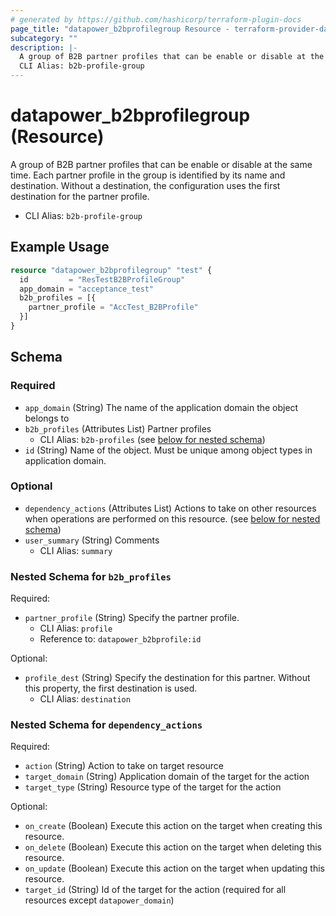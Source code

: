 ```yaml
---
# generated by https://github.com/hashicorp/terraform-plugin-docs
page_title: "datapower_b2bprofilegroup Resource - terraform-provider-datapower"
subcategory: ""
description: |-
  A group of B2B partner profiles that can be enable or disable at the same time. Each partner profile in the group is identified by its name and destination. Without a destination, the configuration uses the first destination for the partner profile.
  CLI Alias: b2b-profile-group
---
```


# datapower_b2bprofilegroup (Resource)

A group of B2B partner profiles that can be enable or disable at the same time. Each partner profile in the group is identified by its name and destination. Without a destination, the configuration uses the first destination for the partner profile.
  - CLI Alias: `b2b-profile-group`

## Example Usage

```terraform
resource "datapower_b2bprofilegroup" "test" {
  id         = "ResTestB2BProfileGroup"
  app_domain = "acceptance_test"
  b2b_profiles = [{
    partner_profile = "AccTest_B2BProfile"
  }]
}
```

<!-- schema generated by tfplugindocs -->
## Schema

### Required

- `app_domain` (String) The name of the application domain the object belongs to
- `b2b_profiles` (Attributes List) Partner profiles
  - CLI Alias: `b2b-profiles` (see [below for nested schema](#nestedatt--b2b_profiles))
- `id` (String) Name of the object. Must be unique among object types in application domain.

### Optional

- `dependency_actions` (Attributes List) Actions to take on other resources when operations are performed on this resource. (see [below for nested schema](#nestedatt--dependency_actions))
- `user_summary` (String) Comments
  - CLI Alias: `summary`

<a id="nestedatt--b2b_profiles"></a>
### Nested Schema for `b2b_profiles`

Required:

- `partner_profile` (String) Specify the partner profile.
  - CLI Alias: `profile`
  - Reference to: `datapower_b2bprofile:id`

Optional:

- `profile_dest` (String) Specify the destination for this partner. Without this property, the first destination is used.
  - CLI Alias: `destination`


<a id="nestedatt--dependency_actions"></a>
### Nested Schema for `dependency_actions`

Required:

- `action` (String) Action to take on target resource
- `target_domain` (String) Application domain of the target for the action
- `target_type` (String) Resource type of the target for the action

Optional:

- `on_create` (Boolean) Execute this action on the target when creating this resource.
- `on_delete` (Boolean) Execute this action on the target when deleting this resource.
- `on_update` (Boolean) Execute this action on the target when updating this resource.
- `target_id` (String) Id of the target for the action (required for all resources except `datapower_domain`)
